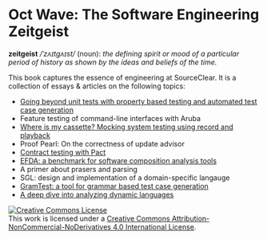 # Oct Wave: The Software Engineering Zeitgeist

**zeitgeist** _/ˈzʌɪtɡʌɪst/_ (noun):
_the defining spirit or mood of a particular period of history as shown by the ideas and beliefs of the time._

This book captures the essence of engineering at SourceClear. It is a collection of essays & articles on the following topics:

- [Going beyond unit tests with property based testing and automated test case generation](chapters/01-Going%20beyond%20unit%20tests%20with%20property%20based%20testing%20and%20automated%20test%20case%20generation.md)
- Feature testing of command-line interfaces with Aruba
- [Where is my cassette? Mocking system testing using record and playback](chapters/03-where-is-my-casette.md)
- Proof Pearl: On the correctness of update advisor
- [Contract testing with Pact](chapters/05-Contract%20testing%20with%20Pact.md)
- [EFDA: a benchmark for software composition analysis tools](chapters/06-EFDA:%20a%20benchmark%20for%20soqftware%20composition%20analysis%20tools.md)
- A primer about prasers and parsing
- SGL: design and implementation of a domain-specific langauge
- [GramTest: a tool for grammar based test case generation](chapters/09-GramTest:%20a%20tool%20for%20grammar%20based%20test%20case%20generation.md)
- [A deep dive into analyzing dynamic languages](chapters/10-A%20deep%20dive%20into%20analyzing%20dynamic%20languages.md)

<a rel="license" href="http://creativecommons.org/licenses/by-nc-nd/4.0/"><img alt="Creative Commons License" style="border-width:0" src="https://i.creativecommons.org/l/by-nc-nd/4.0/88x31.png" /></a><br />This work is licensed under a <a rel="license" href="http://creativecommons.org/licenses/by-nc-nd/4.0/">Creative Commons Attribution-NonCommercial-NoDerivatives 4.0 International License</a>.
